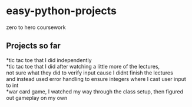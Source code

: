 # easy-python-projects
zero to hero coursework
## Projects so far
*tic tac toe that I did independently  
*tic tac toe that I did after watching a little more of the lectures,  
not sure what they did to verify input cause I didnt finish the lectures  
and instead used error handling to ensure integers where I cast user input to int  
*war card game, I watched my way through the class setup, then figured out gameplay on my own
